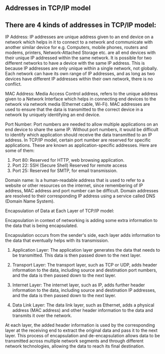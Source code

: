 
## Addresses in TCP/IP model

## There are 4 kinds of addresses in TCP/IP model:

IP Address: IP addresses are unique address given to an end device on a network which helps in it to connect to a network and communicate with another similar device for e.g. Computers, mobile phones, routers and modems, printers, Network-Attached Storage etc. are all end devices with their unique IP addressed within the same network. It is possible for two different networks to have a device with the same IP address. This is because IP addresses are only unique within a single network, not globally. Each network can have its own range of IP addresses, and as long as two devices have different IP addresses within their own network, there is no conflict.

MAC Address: Media Access Control address, refers to the unique address given to a Network Interface which helps in connecting end devices to the network via network media (Ethernet cable, Wi-Fi). MAC addresses are used to ensure that the data is transmitted to the correct device in a network by uniquely identifying an end device.

Port Number: Port numbers are needed to allow multiple applications on an end device to share the same IP. Without port numbers, it would be difficult to identify which application should receive the data transmitted to an IP address. In TCP/IP model, certain port number are reserved for specific applications. These are known as application-specific addresses. Here are some of them:

1. Port 80: Reserved for HTTP, web browsing application.
2. Port 22: SSH (Secure Shell) Reserved for remote access
3. Port 25: Reserved for SMTP, for email transmission. 

Domain name: Is a human-readable address that is used to refer to a website or other resources on the internet, since remembering of IP address, MAC address and port number can be difficult. Domain addresses are resolved to their corresponding IP address using a service called DNS (Domain Name System).


Encapsulation of Data at Each Layer of TCP/IP model:

Encapsulation in context of networking is adding some extra information to the data that is being encapsulated. 

Encapsulation occurs from the sender's side, each layer adds information to the data that eventually helps with its transmission.

1. Application Layer: The application layer generates the data that needs to be transmitted. This data is then passed down to the next layer.

2. Transport Layer: The transport layer, such as TCP or UDP, adds header information to the data, including source and destination port numbers, and the data is then passed down to the next layer.

3. Internet Layer: The internet layer, such as IP, adds further header information to the data, including source and destination IP addresses, and the data is then passed down to the next layer.

4. Data Link Layer: The data link layer, such as Ethernet, adds a physical address (MAC address) and other header information to the data and transmits it over the network.

At each layer, the added header information is used by the corresponding layer at the receiving end to extract the original data and pass it to the next layer. This process of encapsulation and de-encapsulation allows data to be transmitted across multiple network segments and through different network technologies, allowing the data to reach its final destination.
